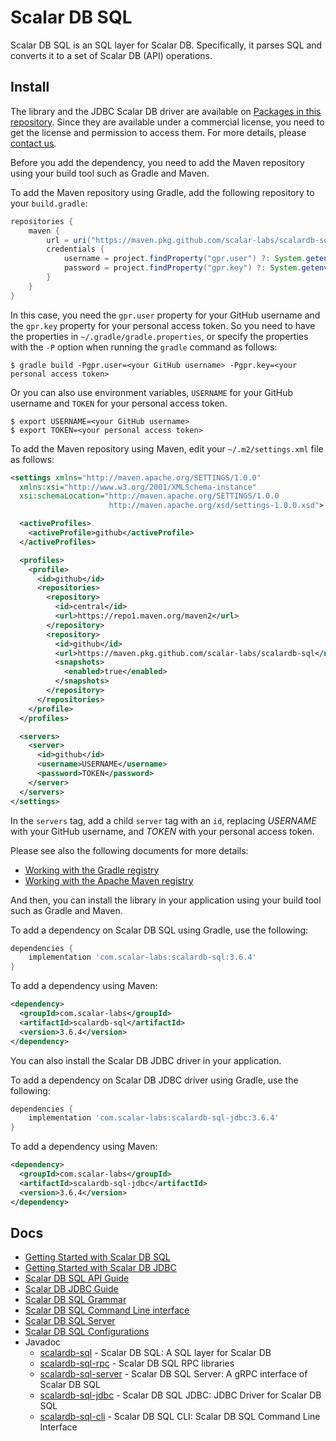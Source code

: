 # Scalar DB SQL

<!-- commented out for now since it's private
[![CI](https://github.com/scalar-labs/scalardb-sql/actions/workflows/ci.yaml/badge.svg)](https://github.com/scalar-labs/scalardb-sql/actions/workflows/ci.yaml)
-->

Scalar DB SQL is an SQL layer for Scalar DB.
Specifically, it parses SQL and converts it to a set of Scalar DB (API) operations.

## Install

The library and the JDBC Scalar DB driver are available on [Packages in this repository](https://github.com/orgs/scalar-labs/packages?repo_name=scalardb-sql).
Since they are available under a commercial license, you need to get the license and permission to access them.
For more details, please [contact us](https://scalar-labs.com/contact_us/).

Before you add the dependency, you need to add the Maven repository using your build tool such as Gradle and Maven.

To add the Maven repository using Gradle, add the following repository to your `build.gradle`:
```gradle
repositories {
    maven {
        url = uri("https://maven.pkg.github.com/scalar-labs/scalardb-sql")
        credentials {
            username = project.findProperty("gpr.user") ?: System.getenv("USERNAME")
            password = project.findProperty("gpr.key") ?: System.getenv("TOKEN")
        }
    }
}
```

In this case, you need the `gpr.user` property for your GitHub username and the `gpr.key` property for your personal access token.
So you need to have the properties in `~/.gradle/gradle.properties`, or specify the properties with the `-P` option when running the `gradle` command as follows:

```shell
$ gradle build -Pgpr.user=<your GitHub username> -Pgpr.key=<your personal access token>
```

Or you can also use environment variables, `USERNAME` for your GitHub username and `TOKEN` for your personal access token.

```shell
$ export USERNAME=<your GitHub username>
$ export TOKEN=<your personal access token>
```

To add the Maven repository using Maven, edit your `~/.m2/settings.xml` file as follows:
```xml
<settings xmlns="http://maven.apache.org/SETTINGS/1.0.0"
  xmlns:xsi="http://www.w3.org/2001/XMLSchema-instance"
  xsi:schemaLocation="http://maven.apache.org/SETTINGS/1.0.0
                      http://maven.apache.org/xsd/settings-1.0.0.xsd">

  <activeProfiles>
    <activeProfile>github</activeProfile>
  </activeProfiles>

  <profiles>
    <profile>
      <id>github</id>
      <repositories>
        <repository>
          <id>central</id>
          <url>https://repo1.maven.org/maven2</url>
        </repository>
        <repository>
          <id>github</id>
          <url>https://maven.pkg.github.com/scalar-labs/scalardb-sql</url>
          <snapshots>
            <enabled>true</enabled>
          </snapshots>
        </repository>
      </repositories>
    </profile>
  </profiles>

  <servers>
    <server>
      <id>github</id>
      <username>USERNAME</username>
      <password>TOKEN</password>
    </server>
  </servers>
</settings>
```

In the `servers` tag, add a child `server` tag with an `id`, replacing *USERNAME* with your GitHub username, and *TOKEN* with your personal access token.

Please see also the following documents for more details:
- [Working with the Gradle registry](https://docs.github.com/en/packages/working-with-a-github-packages-registry/working-with-the-gradle-registry)
- [Working with the Apache Maven registry](https://docs.github.com/en/packages/working-with-a-github-packages-registry/working-with-the-apache-maven-registry)

And then, you can install the library in your application using your build tool such as Gradle and Maven.

To add a dependency on Scalar DB SQL using Gradle, use the following:
```gradle
dependencies {
    implementation 'com.scalar-labs:scalardb-sql:3.6.4'
}
```

To add a dependency using Maven:
```xml
<dependency>
  <groupId>com.scalar-labs</groupId>
  <artifactId>scalardb-sql</artifactId>
  <version>3.6.4</version>
</dependency>
```

You can also install the Scalar DB JDBC driver in your application.

To add a dependency on Scalar DB JDBC driver using Gradle, use the following:
```gradle
dependencies {
    implementation 'com.scalar-labs:scalardb-sql-jdbc:3.6.4'
}
```

To add a dependency using Maven:
```xml
<dependency>
  <groupId>com.scalar-labs</groupId>
  <artifactId>scalardb-sql-jdbc</artifactId>
  <version>3.6.4</version>
</dependency>
```

## Docs

- [Getting Started with Scalar DB SQL](getting-started-with-sql.md)
- [Getting Started with Scalar DB JDBC](getting-started-with-jdbc.md)
- [Scalar DB SQL API Guide](sql-api-guide.md)
- [Scalar DB JDBC Guide](jdbc-guide.md)
- [Scalar DB SQL Grammar](grammar.md)
- [Scalar DB SQL Command Line interface](command-line-interface.md)
- [Scalar DB SQL Server](sql-server.md)
- [Scalar DB SQL Configurations](configurations.md)
- Javadoc
  - [scalardb-sql](https://scalar-labs.github.io/scalardb-sql/javadoc/core/index.html) - Scalar DB SQL: A SQL layer for Scalar DB
  - [scalardb-sql-rpc](https://scalar-labs.github.io/scalardb-sql/javadoc/rpc/index.html) - Scalar DB SQL RPC libraries
  - [scalardb-sql-server](https://scalar-labs.github.io/scalardb-sql/javadoc/server/index.html) - Scalar DB SQL Server: A gRPC interface of Scalar DB SQL
  - [scalardb-sql-jdbc](https://scalar-labs.github.io/scalardb-sql/javadoc/jdbc/index.html) - Scalar DB SQL JDBC: JDBC Driver for Scalar DB SQL
  - [scalardb-sql-cli](https://scalar-labs.github.io/scalardb-sql/javadoc/cli/index.html) - Scalar DB SQL CLI: Scalar DB SQL Command Line Interface
